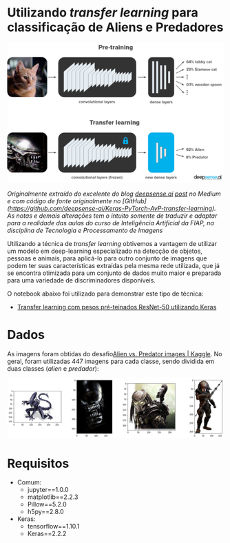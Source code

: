 # Utilizando _transfer learning_ para classificação de Aliens e Predadores

![](images/transfer_learning.png)

_Originalmente extraído do excelente do blog [deepsense.ai](https://deepsense.ai/) [post](https://medium.freecodecamp.org/keras-vs-pytorch-avp-transfer-learning-c8b852c31f02) no Medium e com código de fonte originalmente no [GitHub] (https://github.com/deepsense-ai/Keras-PyTorch-AvP-transfer-learning).
As notas e demais alterações tem o intuito somente de traduzir e adaptar para a realidade das aulas do curso de Inteligência Artificial da FIAP, na disciplina de Tecnologia e Processamento de Imagens_

Utilizando a técnica de _transfer learning_ obtivemos a vantagem de utilizar um modelo em deep-learning especializado na detecção de objetos, pessoas e animais, para aplicá-lo para outro conjunto de imagens que podem ter suas características extraídas pela mesma rede utilizada, que já se encontra otimizada para um conjunto de dados muito maior e preparada para uma variedade de discriminadores disponíveis.

O notebook abaixo foi utilizado para demonstrar este tipo de técnica:

* [Transfer learning com pesos pré-teinados ResNet-50 utilizando Keras](transfer-learning-keras.ipynb)

# Dados

As imagens foram obtidas do desafio[Alien vs. Predator images | Kaggle](https://www.kaggle.com/pmigdal/alien-vs-predator-images).
No geral, foram utilizadas 447 imagens para cada classe, sendo dividida em duas classes (_alien_ e _predador_):

![](images/example.png)

# Requisitos

* Comum:
  * jupyter==1.0.0
  * matplotlib==2.2.3
  * Pillow==5.2.0
  * h5py==2.8.0
* Keras:
  * tensorflow==1.10.1
  * Keras==2.2.2
